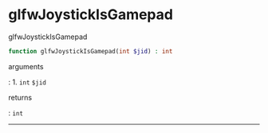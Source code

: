 # glfwJoystickIsGamepad
glfwJoystickIsGamepad

```php
function glfwJoystickIsGamepad(int $jid) : int
```

arguments

:    1. `int` `$jid` 

returns

:    `int` 

---
     